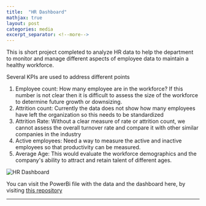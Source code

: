 ```yaml
---
title:  "HR Dashboard"
mathjax: true
layout: post
categories: media
excerpt_separator: <!--more-->
---
```

This is short project completed to analyze HR data to help the department to monitor and manage different aspects of employee data to maintain a healthy workforce.

<!--more-->

Several KPIs are used to address different points

1. Employee count: How many employee are in the workforce? If this number is not clear then it is difficult to assess the size of the workforce to determine future growth or downsizing.
2. Attrition count: Currently the data does not show how many employees have left the organization so this needs to be standardized
3. Attrition Rate: Without a clear measure of rate or attrition count, we cannot assess the overall turnover rate and compare it with other similar companies in the industry
4. Active employees: Need a way to measure the active and inactive employees so that productivity can be measured.
5. Average Age: This would evaluate the workforce demographics and the company's ability to attract and retain talent of different ages.

![HR Dashboard]({{site.baseurl}}/assets/Images/HR_Dashboard..jpg)

You can visit the PowerBi file with the data and the dashboard here, by visiting [this repository](https://github.com/cwathen/PowerBi)


--------
